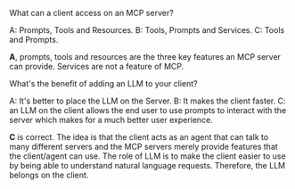 What can a client access on an MCP server?

A: Prompts, Tools and Resources.
B: Tools, Prompts and Services.
C: Tools and Prompts.


**A**, prompts, tools and resources are the three key features an MCP server can provide. Services are not a feature of MCP.

What's the benefit of adding an LLM to your client?

A: It's better to place the LLM on the Server.
B: It makes the client faster.
C: an LLM on the client allows the end user to use prompts to interact with the server which makes for a much better user experience.

**C** is correct. The idea is that the client acts as an agent that can talk to many different servers and the MCP servers merely provide features that the client/agent can use. The role of LLM is to make the client easier to use by being able to understand natural language requests. Therefore, the LLM belongs on the client.